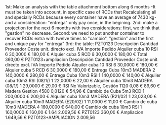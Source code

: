 <!--> 1st: Make an analysis with the table attachment bottom along 6 months -It must be taken into account, in specific case of RCDs that Recalculating all and specially RCDs because every container have an average of 7430 kg- and a consideration: "entrega" only pay once, in the begining. 2nd: make a projection for the next 6 months with two considerations: first, we think that "gestion" no decrease. Second: we need to put another container to recover RCDs extra with twelve times to "cambio", "gestión" and the first and unique pay for "entrega" 3rd: the table: 
PZT0123

Descripción
Cantidad Proveedor
Coste unit. directo excl. IVA
Importe Pedido
Alquiler cuba 10 RSI
6 
30,0000 €
180,00 €
Alquier cuba 5 RCD
6
30,0000 €
180,00 €

Total 360,00 €

PZT0123+ampliacion
Descripción
Cantidad 
Proveedor
Coste unit. directo excl. IVA
Importe Pedido

Alquiler cuba 10 RSI
6 30,0000 €
180,00 €
Alquier cuba 5 RCD
6
30,0000 €
180,00 €
Entrega Cuba 10m3 MADERA
2
140,0000 €
280,00 €
Entrega Cuba 10m3 RSI
1
140,0000 €
140,00 €
Alquiler cuba 10m3 RSI (08/1/)
1
22,0000 €
22,00 €
Alquiler cuba 10m3 MADERA (08/1/)
1
29,0000 €
29,00 €
RSI No Valorizable, Gestión
1120
0,08 €
89,60 €
Madera Gestion
4580
0,0120 €
54,96 €
Cambio de Cuba 5m3 RCD
1
200,0000 €
200,00 €
Alquiler cuba 10m3 MADERA (R21/02)
1
23,023,00 €
Alquiler cuba 10m3 MADERA (E20/02)
1
11,0000 €
11,00 €
Cambio de cuba 10m3 MADERA
4
160,0000 €
640,00 €
Cambio de cuba 10m3 RSI
1
160,0000 €
160,00 €
1.64
2.009,56 €

PZT0123
360,00 €
Ampliacion
1.649,56 €

PZT0123+AMPLIACION 2.009,56
